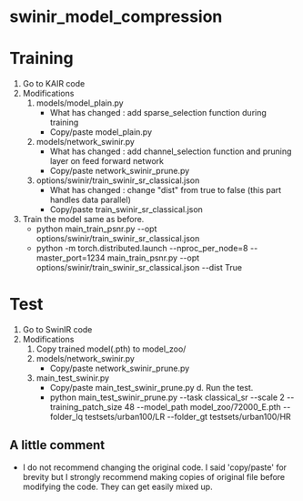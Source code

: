 # swinir_model_compression


# Training
1. Go to KAIR code
2. Modifications
   1. models/model_plain.py
      - What has changed : add sparse_selection function during training
      - Copy/paste model_plain.py
   2. models/network_swinir.py
      - What has changed : add channel_selection function and pruning layer on feed forward network
      - Copy/paste network_swinir_prune.py
   3. options/swinir/train_swinir_sr_classical.json
      - What has changed : change "dist" from true to false (this part handles data parallel)
      - Copy/paste train_swinir_sr_classical.json 
3. Train the model same as before.
      - python main_train_psnr.py --opt options/swinir/train_swinir_sr_classical.json
      - python -m torch.distributed.launch --nproc_per_node=8 --master_port=1234 main_train_psnr.py --opt options/swinir/train_swinir_sr_classical.json  --dist True

# Test
1. Go to SwinIR code
2. Modifications
   1. Copy trained model(.pth) to model_zoo/
   2. models/network_swinir.py
      - Copy/paste network_swinir_prune.py
   3. main_test_swinir.py
      - Copy/paste main_test_swinir_prune.py
  d. Run the test.
      - python main_test_swinir_prune.py --task classical_sr --scale 2 --training_patch_size 48 --model_path model_zoo/72000_E.pth --folder_lq testsets/urban100/LR --folder_gt testsets/urban100/HR


## A little comment
- I do not recommend changing the original code. I said 'copy/paste' for brevity but I strongly recommend making copies of original file before modifying the code. They can get easily mixed up.
